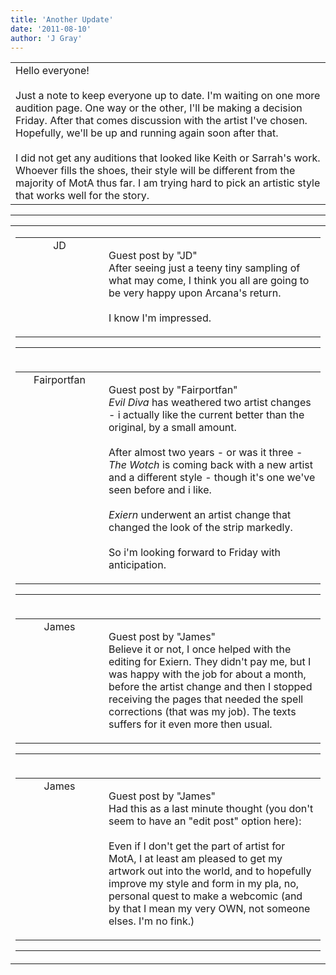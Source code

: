 ```yaml
---
title: 'Another Update'
date: '2011-08-10'
author: 'J Gray'
---
```


<div>
<!-- Main content here -->
<table border="0" class="post"><tbody><tr><td>
   
   <div class="post_body">
       Hello everyone!<br><br>Just a note to keep everyone up to date. I'm waiting on one more audition page. One way or the other, I'll be making a decision Friday. After that comes discussion with the artist I've chosen. Hopefully, we'll be up and running again soon after that.<br><br>I did not get any auditions that looked like Keith or Sarrah's work. Whoever fills the shoes, their style will be different from the majority of MotA thus far. I am trying hard to pick an artistic style that works well for the story.<br>
   </div>
   </td></tr>
   </tbody></table><hr><table style="width:100%; border:0;" class="comment_table"><tbody><tr><td width="100%"><a name=""> </a><div style="width:100%;" class="comment"><table border="0" width="100%"><tbody><tr><td align="center" valign="top" width="125">
<span class="comment_title"><center>JD<br></center><a name="706">&nbsp;</a></span><br>
<center><img src="https://www.gravatar.com/avatar.php?gravatar_id=ca086ab32c3326c1cca9697fd6eb1aec&amp;default=http%3A%2F%2Fmysteriesofthearcana.com%2Ftemplates%2Fmain%2Fimages%2Favatar.gif&amp;size=80&amp;rating=g" border="0" alt=""></center>
</td>
<td valign="top">


<p class="comment_text"> </p><p class="comment_text"><span class="forum_info">Guest post by "JD"</span><br> After seeing just a teeny tiny sampling of what may come, I think you all are going to be very happy upon Arcana's return.<br><br>I know I'm impressed.<br></p>
 

</td></tr></tbody></table>
<hr></div></td></tr><tr><td width="100%"><a name=""> </a><div style="width:100%;" class="comment"><table border="0" width="100%"><tbody><tr><td align="center" valign="top" width="125">
<span class="comment_title"><center>Fairportfan<br></center><a name="707">&nbsp;</a></span><br>
<center><img src="https://www.gravatar.com/avatar.php?gravatar_id=eadfaff19262636d50b2afcca4ef4582&amp;default=http%3A%2F%2Fmysteriesofthearcana.com%2Ftemplates%2Fmain%2Fimages%2Favatar.gif&amp;size=80&amp;rating=g" border="0" alt=""></center>
</td>
<td valign="top">


<p class="comment_text"> </p><p class="comment_text"><span class="forum_info">Guest post by "Fairportfan"</span><br> <i>Evil Diva</i> has weathered two artist changes - i actually like the current better than the original, by a small amount.
<br>
<br>After almost two years - or was it three - <i>The Wotch</i> is coming back with a new artist and a different style - though it's one we've seen before and i like.
<br>
<br><i>Exiern</i> underwent an artist change that changed the look of the strip markedly.
<br>
<br>So i'm looking forward to Friday with anticipation.</p>
 

</td></tr></tbody></table>
<hr></div></td></tr><tr><td width="100%"><a name=""> </a><div style="width:100%;" class="comment"><table border="0" width="100%"><tbody><tr><td align="center" valign="top" width="125">
<span class="comment_title"><center>James<br></center><a name="708">&nbsp;</a></span><br>
<center><img src="https://www.gravatar.com/avatar.php?gravatar_id=e95e18e354c185c198a217bf014a8e9f&amp;default=http%3A%2F%2Fmysteriesofthearcana.com%2Ftemplates%2Fmain%2Fimages%2Favatar.gif&amp;size=80&amp;rating=g" border="0" alt=""></center>
</td>
<td valign="top">


<p class="comment_text"> </p><p class="comment_text"><span class="forum_info">Guest post by "James"</span><br> Believe it or not, I once helped with the editing for Exiern. They didn't pay me, but I was happy with the job for about a month, before the artist change and then I stopped receiving the pages that needed the spell corrections (that was my job). The texts suffers for it even more then usual.<br></p>
 

</td></tr></tbody></table>
<hr></div></td></tr><tr><td width="100%"><a name=""> </a><div style="width:100%;" class="comment"><table border="0" width="100%"><tbody><tr><td align="center" valign="top" width="125">
<span class="comment_title"><center>James<br></center><a name="709">&nbsp;</a></span><br>
<center><img src="https://www.gravatar.com/avatar.php?gravatar_id=e95e18e354c185c198a217bf014a8e9f&amp;default=http%3A%2F%2Fmysteriesofthearcana.com%2Ftemplates%2Fmain%2Fimages%2Favatar.gif&amp;size=80&amp;rating=g" border="0" alt=""></center>
</td>
<td valign="top">


<p class="comment_text"> </p><p class="comment_text"><span class="forum_info">Guest post by "James"</span><br> Had this as a last minute thought (you don't seem to have an "edit post" option here):<br><br>Even if I don't get the part of artist for MotA, I at least am pleased to get my artwork out into the world, and to hopefully improve my style and form in my pla, no, personal quest to make a webcomic (and by that I mean my very OWN, not someone elses. I'm no fink.)<br></p>
 

</td></tr></tbody></table>
<hr></div></td></tr></tbody></table>
<!-- End main content -->
              </div>
